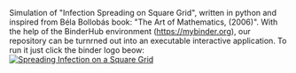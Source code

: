 Simulation of "Infection Spreading on Square Grid", written in python and inspired from Béla Bollobás book: "The Art of Mathematics, (2006)". With the help of the BinderHub environment (https://mybinder.org), our repository can be turnrned out into an executable interactive application.
To run it just click the binder logo beow:
[![Spreading Infection on a Square Grid](https://mybinder.org/badge_logo.svg)](https://mybinder.org/v2/gh/xsources/Epidemic-Speading-of-Information-and-Ideas/master)
